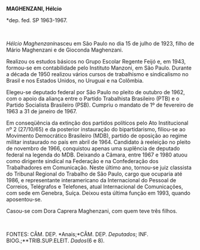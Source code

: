 **MAGHENZANI, Hélcio**

\*dep. fed. SP 1963-1967.

 

*Hélcio Maghenzani*nasceu em São Paulo no dia 15 de julho de 1923, filho
de Mário Maghenzani e de Gioconda Maghenzani.

Realizou os estudos básicos no Grupo Escolar Regente Feijó e, em 1943,
formou-se em contabilidade pelo Instituto Manzoni, em São Paulo. Durante
a década de 1950 realizou vários cursos de trabalhismo e sindicalismo no
Brasil e nos Estados Unidos, no Uruguai e na Colômbia.

Elegeu-se deputado fe­deral por São Paulo no pleito de outubro de 1962,
com o apoio da aliança entre o Partido Trabalhista Brasileiro (PTB) e o
Partido Socia­lista Brasileiro (PSB). Cumpriu o mandato de 1º de
fevereiro de 1963 a 31 de janeiro de 1967.

Em conseqüência da extinção dos partidos políticos pelo Ato
Institucional nº 2 (27/10/65) e da posterior instauração do
bipartida­rismo, filiou-se ao Movimento Democrático Brasileiro (MDB),
partido de oposição ao regime militar instaurado no país em abril de
1964. Candi­dato à reeleição no pleito de novembro de 1966, conquistou
apenas uma suplência de de­putado federal na legenda do MDB. Deixando a
Câmara, entre 1967 e 1980 atuou como dirigente sindical na Federação e
na Confederação dos Trabalhadores em Comunicação. Neste último ano,
tornou-se juiz classista do Tribunal Regional do Trabalho de São Paulo,
cargo que ocuparia até 1986, e representante interamericano da
Internacional do Pessoal de Correios, Telégrafos e Telefones, atual
Internacional de Comunicações, com sede em Genebra, Suíça. Deixou esta
última função em 1993, quando aposentou-se.

Casou-se com Dora Caprera Maghenzani, com quem teve três filhos.

 

FONTES: CÂM. DEP. *Anais;*CÂM. DEP. *De*­*putados*; INF.
BIOG.;**TRIB.SUP.ELEIT. *Dados*(6 e 8).
